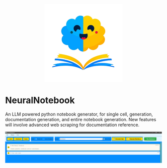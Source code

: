 <p align="center">
  <img src="notebookLogo2.png" alt="OARC LOGO" width="250"/>
</p>

# NeuralNotebook
An LLM powered python notebook generator, for single cell, generation, documentation generation, and entire notebook generation. New features will involve advanced web scraping for documentation reference.

<p align="center">
  <img src="notebookEx.png" alt="OARC LOGO" width="850"/>
</p>
